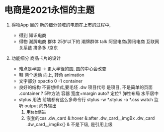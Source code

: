 # 电商是2021永恒的主题

1. 得物App      目的
    新的细分领域的电商在上市的过程中,
    - 得到 知识电商
    - 得物 潮牌电商
      群体 25岁以下的 潮牌群体 talk 
      阿里电商/腾讯电商 互联网关系链
      拼多多 /京东

2. 功能细分 商品卡片的设计
    - 难点是半圆 -> 更大半径的圆, 圆的中心会改变
    - 鞋
        两个运动 向上, 转角 animation
    - 文字部分
        opactio 0 -1
        container
    - 良好的结构
        不要想样式,要毛坯
        .dw 项目代号 是项目, 不是简单的页面
        .container ? 5种方法
            容器 宽度+margin auto?
            定位?
            弹性布局 水平居中 
    - stylus 用法
        前端都有这么多命令行
        stylus -w *.stylus
        -o *.css
        watch 监听
        output 向外输出
        1. 用tab缩进
        2. 嵌套的css
        .dw_card
            &:hover
            &:after
            .dw_card__imgBx
        .dw_card .dw_card__imgBx{}
        & 不是下级, 是引用上级


